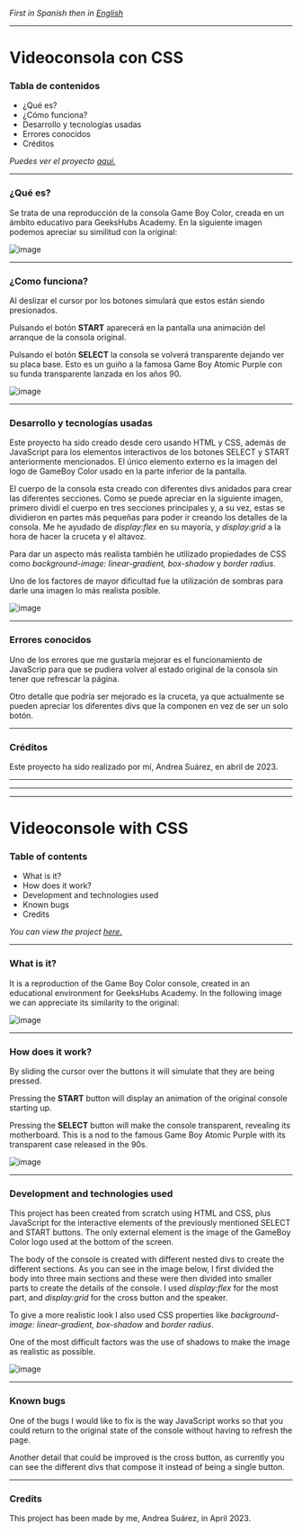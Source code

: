 *First in Spanish then in* [*English*](https://github.com/ansualo/proyecto1-consola/edit/master/README.md#videoconsole-with-css)

---


# Videoconsola con CSS 

### Tabla de contenidos 

- ¿Qué es?
- ¿Cómo funciona?
- Desarrollo y tecnologías usadas
- Errores conocidos 
- Créditos 

 
*Puedes ver el proyecto* [*aquí.*](ansualo.github.io/proyecto1-consola/)

---

### ¿Qué es? 

Se trata de una reproducción de la consola Game Boy Color, creada en un ámbito educativo para GeeksHubs Academy. En la siguiente imagen podemos apreciar su similitud con la original: 

![image](./img/both.png)

---

### ¿Como funciona? 

Al deslizar el cursor por los botones simulará que estos están siendo presionados.

Pulsando el botón **START** aparecerá en la pantalla una animación del arranque de la consola original.  

Pulsando el botón **SELECT** la consola se volverá transparente dejando ver su placa base. Esto es un guiño a la famosa Game Boy Atomic Purple con su funda transparente lanzada en los años 90. 

![image](./img/gameBoyTransparent.png)

 ---

### Desarrollo y tecnologías usadas 

Este proyecto ha sido creado desde cero usando HTML y CSS, además de JavaScript para los elementos interactivos de los botones SELECT y START anteriormente mencionados. El único elemento externo es la imagen del logo de GameBoy Color usado en la parte inferior de la pantalla. 

El cuerpo de la consola esta creado con diferentes divs anidados para crear las diferentes secciones. Como se puede apreciar en la siguiente imagen, primero dividí el cuerpo en tres secciones principales y, a su vez, estas se dividieron en partes más pequeñas para poder ir creando los detalles de la consola. Me he ayudado de *display:flex* en su mayoría, y *display:grid* a la hora de hacer la cruceta y el altavoz. 

Para dar un aspecto más realista también he utilizado propiedades de CSS como *background-image: linear-gradient, box-shadow* y *border radius*. 

Uno de los factores de mayor dificultad fue la utilización de sombras para darle una imagen lo más realista posible. 

![image](./img/display.png)

---

### Errores conocidos 

Uno de los errores que me gustaría mejorar es el funcionamiento de JavaScrip para que se pudiera volver al estado original de la consola sin tener que refrescar la página. 

Otro detalle que podría ser mejorado es la cruceta, ya que actualmente se pueden apreciar los diferentes divs que la componen en vez de ser un solo botón.  

---

### Créditos 

Este proyecto ha sido realizado por mí, Andrea Suárez, en abril de 2023. 

---
---
---

# Videoconsole with CSS 

### Table of contents 

- What is it?
- How does it work?
- Development and technologies used
- Known bugs 
- Credits 

 
*You can view the project* [*here.*](ansualo.github.io/proyecto1-consola/)

---

### What is it? 

It is a reproduction of the Game Boy Color console, created in an educational environment for GeeksHubs Academy. In the following image we can appreciate its similarity to the original: 

![image](./img/both.png)

---

### How does it work? 

By sliding the cursor over the buttons it will simulate that they are being pressed.

Pressing the **START** button will display an animation of the original console starting up.  

Pressing the **SELECT** button will make the console transparent, revealing its motherboard. This is a nod to the famous Game Boy Atomic Purple with its transparent case released in the 90s. 

![image](./img/gameBoyTransparent.png)

 ---

### Development and technologies used 

This project has been created from scratch using HTML and CSS, plus JavaScript for the interactive elements of the previously mentioned SELECT and START buttons. The only external element is the image of the GameBoy Color logo used at the bottom of the screen. 

The body of the console is created with different nested divs to create the different sections. As you can see in the image below, I first divided the body into three main sections and these were then divided into smaller parts to create the details of the console. I used *display:flex* for the most part, and *display:grid* for the cross button and the speaker. 

To give a more realistic look I also used CSS properties like *background-image: linear-gradient, box-shadow* and *border radius*. 

One of the most difficult factors was the use of shadows to make the image as realistic as possible. 

![image](./img/display.png)

---

### Known bugs 

One of the bugs I would like to fix is the way JavaScript works so that you could return to the original state of the console without having to refresh the page. 

Another detail that could be improved is the cross button, as currently you can see the different divs that compose it instead of being a single button.  

---

### Credits 

This project has been made by me, Andrea Suárez, in April 2023.
